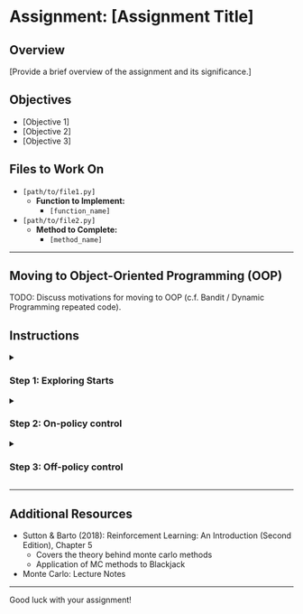 # Assignment: [Assignment Title]

## Overview

[Provide a brief overview of the assignment and its significance.]

## Objectives

- [Objective 1]
- [Objective 2]
- [Objective 3]

## Files to Work On

- `[path/to/file1.py]`
  - **Function to Implement:**
    - `[function_name]`
- `[path/to/file2.py]`
  - **Method to Complete:**
    - `[method_name]`

---

## Moving to Object-Oriented Programming (OOP)

TODO: Discuss motivations for moving to OOP (c.f. Bandit / Dynamic Programming repeated code).

## Instructions

<details>
<summary><h3>Step 1: Exploring Starts</h3></summary>

0. **Inspect**: You will be focussing on the `act` and `learn` methods, but inspect other methods in the 
`MCExploringStartsAgent`, along with the objects it inherits from and interacts with.
    - N.B., policy is initialised with one that sticks (0) for hands of 20 or 21, and hits (1) otherwise.
    - This is encoding environment-specific knowledge, which is specific to this Blackjack assignment.
1. **Implement `MCExploringStartsAgent.act` in `exploring_starts.py`:**
   - This is a single line of code in the method itself
   - However, it will require you to also implement `select_action` within the `DeterministicPolicy` class in `policy.py`
2. **Implement `MCExploringStartsAgent.learn` in `exploring_starts.py`:**
   - This will include completing the helper method in the superclass, `MonteCarloAgent._generate_episode`
   - Useful attributes: `self.state_action_counts`, `self.q_values`, `self.policy`
3. **Run:**
   - Execute the script (from the root directory in the terminal):
     ```bash
     python -m rl.algorithms.monte_carlo.exploring_starts
     ```
   - If you want more converged results closer to those in the lecture slides, 
   you can increase the number of episodes to 500,000.
     ```bash
     python -m rl.algorithms.monte_carlo.exploring_starts --num_episodes 500000
     ```
3. **Observe:** 

![Exploring starts](../images/monte_carlo/exploring_starts.png)

*A learnt policy after 500,000 iterations. Top plots: state value function. Bottom plots: policies*
</details>

<details>
<summary><h3>Step 2: On-policy control</h3></summary>

0. **Inspect**: You will be focussing on the `act` and `learn` methods, but inspect other methods in the 
`MCExploringStartsAgent`, along with the objects it inherits from and interacts with.
    - Initialised with an `EpisilonGreedyPolicy` policy object.
    - N.B., unlike the Exploring Starts demo, here policy is initialised as all zeros (more general approach - no prior 
   knowledge).
1. **Implement `MCOnPolicy.act` in `exploring_starts.py`:**
   - This is a single line of code in the method itself
   - However, it will require you to also implement `select_action` within the `EpsilonGreedyPolicy` class in 
     `policy.py` 
   - This is around 6 lines of code (less handholding at points from now on, but you can refer to a similar 
     implementation from the multi-armed bandit assignment)
2. **Implement `MCOnPolicy.learn` in `exploring_starts.py`:**
   - This is almost identical to the learn method of Exploring Starts - most of the different behaviour comes from the 
     policy object and its use generating episodes.
3. **Run:**
   - Execute the script (from the root directory in the terminal):
     ```bash
     python -m rl.algorithms.monte_carlo.on_policy
     ```
   - If you want more converged results closer to those in the lecture slides, 
   you can increase the number of episodes to 500,000.
     ```bash
     python -m rl.algorithms.monte_carlo.on_policy --num_episodes 500000
     ```
3. **Observe:** 

![On policy](../images/monte_carlo/on_policy.png)

*A learnt policy after 500,000 iterations. Top plots: state value function. Bottom plots: policies*

</details>

<details>
<summary><h3>Step 3: Off-policy control</h3></summary>

0. **Inspect**: You will be focussing on the `act` and `learn` methods.Here, as there are more steps in the 
   `off_policy` learn method, the non-episode-generation part is separated out into a helper method, `_update_q_and_pi`
    which you will also implement.
    - Initialised with an `EpisilonGreedyPolicy` policy object.
    - N.B., unlike the Exploring Starts demo, here policy is initialised as all zeros (more general approach - no prior 
   knowledge).
2. **Implement `MCOffPolicy.__init__`
    - Initialise a deterministic policy object for the **target policy**.
    - Initialise an epsilon-greedy policy object for the **behaviour policy**.
3. **Implement `MCOffPolicy.act` in `exploring_starts.py`:**
   - This is a single line of code in the method itself. There are two policy attributes for the class - make sure 
     to use the right one!
4. **Implement `MCOffPolicy.update_q_and_pi` helper method:**
   - This implements all steps of the off-policy update, except for the generation of episodes (see `<class>.learn`) 
     for the overall structure.
   - In this instance, `self.state_action_stats` tracks the cumulative sum of importance sampling ratios, C(s, a).
   - The `update_importance_sampling` method needs to be completed for this object.
   - Being able to compute probabilities `b(s | a)` also necessary - you need to complete the `EpsilonGreedyPolicy.
     compute_probs` method.
5. **Run:**
   - Execute the script (from the root directory in the terminal):
     ```bash
     python -m rl.algorithms.monte_carlo.off_policy
     ```
   - If you want more converged results closer to those in the lecture slides, 
   you can increase the number of episodes to 500,000.
     ```bash
     python -m rl.algorithms.monte_carlo.off_policy --num_episodes 500000
     ```
3. **Observe:** 

![On policy](../images/monte_carlo/off_policy.png)

*A learnt policy after 500,000 iterations. Top plots: state value function. Bottom plots: policies*

</details>

---

## Additional Resources

- Sutton & Barto (2018): Reinforcement Learning: An Introduction (Second Edition), Chapter 5
    - Covers the theory behind monte carlo methods
    - Application of MC methods to Blackjack
- Monte Carlo: Lecture Notes

---
Good luck with your assignment!
